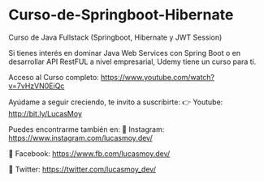 # Curso-de-Springboot-Hibernate
Curso de Java Fullstack (Springboot, Hibernate y JWT Session)

Si tienes interés en dominar Java Web Services con Spring Boot o en desarrollar API RestFUL a nivel empresarial, Udemy tiene un curso para ti.

Acceso al Curso completo: https://www.youtube.com/watch?v=7vHzVN0EiQc

Ayúdame a seguir creciendo, te invito a suscribirte: 
👉 Youtube: http://bit.ly/LucasMoy


Puedes encontrarme también en:
🔹 Instagram: https://www.instagram.com/lucasmoy.dev/

🔹 Facebook: https://www.fb.com/lucasmoy.dev/

🔹 Twitter: https://twitter.com/lucasmoy_dev/

